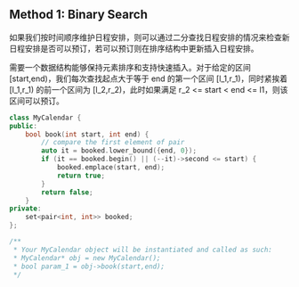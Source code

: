 ## Method 1: Binary Search

如果我们按时间顺序维护日程安排，则可以通过二分查找日程安排的情况来检查新日程安排是否可以预订，若可以预订则在排序结构中更新插入日程安排。

需要一个数据结构能够保持元素排序和支持快速插入。对于给定的区间 [start,end)，我们每次查找起点大于等于 end 的第一个区间 [l_1,r_1)，同时紧挨着 [l_1,r_1) 的前一个区间为 [l_2,r_2)，此时如果满足 r_2 <= start < end <= l1，则该区间可以预订。

```cpp
class MyCalendar {
public:
    bool book(int start, int end) {
        // compare the first element of pair
        auto it = booked.lower_bound({end, 0});
        if (it == booked.begin() || (--it)->second <= start) {
            booked.emplace(start, end);
            return true;
        }
        return false;
    }
private:
    set<pair<int, int>> booked;
};

/**
 * Your MyCalendar object will be instantiated and called as such:
 * MyCalendar* obj = new MyCalendar();
 * bool param_1 = obj->book(start,end);
 */
```